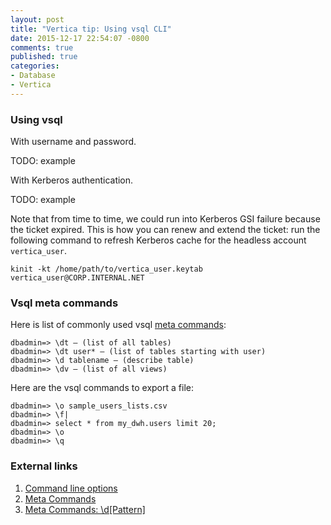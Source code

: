 ```yaml
---
layout: post
title: "Vertica tip: Using vsql CLI"
date: 2015-12-17 22:54:07 -0800
comments: true
published: true
categories: 
- Database
- Vertica
---
```


### Using vsql

With username and password.

TODO: example

With Kerberos authentication.

TODO: example

Note that from time to time, we could run into Kerberos GSI failure because the ticket expired. This is how you can renew and extend the ticket: run the following command to refresh Kerberos cache for the headless account `vertica_user`.

``` 
kinit -kt /home/path/to/vertica_user.keytab vertica_user@CORP.INTERNAL.NET
```

### Vsql meta commands

Here is list of commonly used vsql [meta commands](http://my.vertica.com/docs/7.0.x/HTML/index.htm#Authoring/ProgrammersGuide/vsql/Meta-Commands.htm):

```
dbadmin=> \dt — (list of all tables)
dbadmin=> \dt user* — (list of tables starting with user)
dbadmin=> \d tablename — (describe table)
dbadmin=> \dv — (list of all views)
```

Here are the vsql commands to export a file:

```
dbadmin=> \o sample_users_lists.csv
dbadmin=> \f|
dbadmin=> select * from my_dwh.users limit 20;
dbadmin=> \o
dbadmin=> \q
```

### External links

1. [Command line options](https://my.vertica.com/docs/7.1.x/HTML/index.htm#Authoring/ConnectingToHPVertica/vsql/CommandLineOptions.htm)
1. [Meta Commands](http://my.vertica.com/docs/7.0.x/HTML/index.htm#Authoring/ProgrammersGuide/vsql/Meta-Commands.htm)
1. [Meta Commands: \d[Pattern]](http://my.vertica.com/docs/7.0.x/HTML/index.htm#Authoring/ProgrammersGuide/vsql/Meta-Commands/TheDPATTERNMeta-commands.htm)
